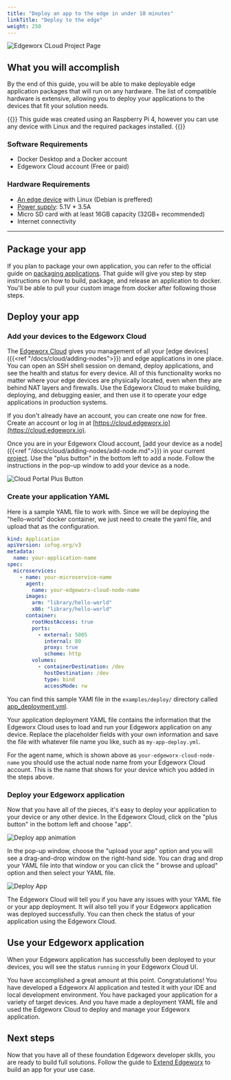 ```yaml
---
title: "Deploy an app to the edge in under 10 minutes"
linkTitle: "Deploy to the edge"
weight: 250
---
```


![Edgeworx CLoud Project Page](/images/guide4-deploy-cloud.jpg)

## What you will accomplish
<!-- TODO: This content needs an extensive rewrite -->
By the end of this guide, you will be able to make deployable edge application packages that
will run on any hardware. The list of compatible hardware
is extensive, allowing you to deploy your applications to the devices that fit your
solution needs.

{{<info>}}
This guide was created using an Raspberry Pi 4, however you can use any device with Linux and the required packages installed.
{{</info>}}

### Software Requirements

- Docker Desktop and a Docker account
- Edgeworx Cloud account (Free or paid)

### Hardware Requirements

- [An edge device](docs/cloud/adding-nodes) with Linux (Debian is preffered)
- [Power supply](docs/cloud/adding-nodes): 5.1V \* 3.5A
- Micro SD card with at least 16GB capacity (32GB+ recommended)
- Internet connectivity

---

## Package your app

If you plan to package your own application, you can refer to the official guide on [packaging applications](https://docs.docker.com/get-started/02_our_app/). That guide will give you step by step instructions on how to build, package, and release an application to docker. You'll be able to pull your custom image
from docker after following those steps.

## Deploy your app

### Add your devices to the Edgeworx Cloud

The [Edgeworx Cloud](/docs/cloud/start-portal) gives you management of all your [edge devices]({{<ref "/docs/cloud/adding-nodes">}}) and edge applications in one place.
You can open an SSH shell session on demand, deploy applications, and see the health and status for
every device. All of this functionality works no matter where your edge devices are physically
located, even when they are behind NAT layers and firewalls. Use the Edgeworx Cloud to make building,
deploying, and debugging easier, and then use it to operate your edge applications in production
systems.

If you don't already have an account, you can create one now for free. Create an account or log in
at [https://cloud.edgeworx.io](https://cloud.edgeworx.io).

Once you are in your Edgeworx Cloud account, [add your device as a node]({{<ref "/docs/cloud/adding-nodes/add-node.md">}}) in
your current [project](/docs/more/terminology#project). Use
the "plus button" in the bottom left to add a node. Follow the instructions in the pop-up window to
add your device as a node.

![Cloud Portal Plus Button](/images/guides/deploy-node-ui.gif)

### Create your application YAML

Here is a sample YAML file to work with. Since we will be deploying the "hello-world" docker container,
we just need to create the yaml file, and upload that as the configuration.

```yaml
kind: Application
apiVersion: iofog.org/v3
metadata:
  name: your-application-name
spec:
  microservices:
    - name: your-microservice-name
      agent:
        name: your-edgeworx-cloud-node-name
      images:
        arm: "library/hello-world"
        x86: "library/hello-world"
      container:
        rootHostAccess: true
        ports:
          - external: 5005
            internal: 80
            proxy: true
            scheme: http
        volumes:
          - containerDestination: /dev
            hostDestination: /dev
            type: bind
            accessMode: rw
```

You can find this sample YAMl file in the `examples/deploy/` directory
called [app_deployment.yml](https://github.com/Edgeworxai/Edgeworxai/tree/main/src/examples/deploy/app_deployment.yml).

Your application deployment YAML file contains the information that the Edgeworx Cloud uses to load and
run your Edgeworx application on any device. Replace the placeholder fields with your own
information and save the file with whatever file name you like, such as `my-app-deploy.yml`.

For the agent name, which is shown above as `your-edgeworx-cloud-node-name` you should use the actual
node name from your Edgeworx Cloud account. This is the name that shows for your device which you added
in the steps above.

### Deploy your Edgeworx application

Now that you have all of the pieces, it's easy to deploy your application to your device or any
other device. In the Edgeworx Cloud, click on the "plus button" in the bottom left and choose "app".

![Deploy app animation](/images/guides/deploy-app-ui.gif)

In the pop-up window, choose the "upload your app" option and you will see a drag-and-drop window on
the right-hand side. You can drag and drop your YAML file into that window or you can click the "
browse and upload" option and then select your YAML file.

![Deploy App](/images/edgeworx-cloud-custom-app-deployment.png)

The Edgeworx Cloud will tell you if you have any issues with your YAML file or your app deployment. It
will also tell you if your Edgeworx application was deployed successfully. You can then check the
status of your application using the Edgeworx Cloud.

## Use your Edgeworx application

When your Edgeworx application has successfully been deployed to your devices, you will see the
status `running` in your Edgeworx Cloud UI.

You have accomplished a great amount at this point. Congratulations! You have developed a Edgeworx AI
application and tested it with your IDE and local development environment. You have packaged your
application for a variety of target devices. And you have made a deployment YAML file and used the
Edgeworx Cloud to deploy and manage your Edgeworx application.

## Next steps
<!-- TODO reword this below and add valid link-->
Now that you have all of these foundation Edgeworx developer skills, you are ready to build full
solutions. Follow the guide to [Extend Edgeworx](https://edgeworx.io) to build an app for your use case.
